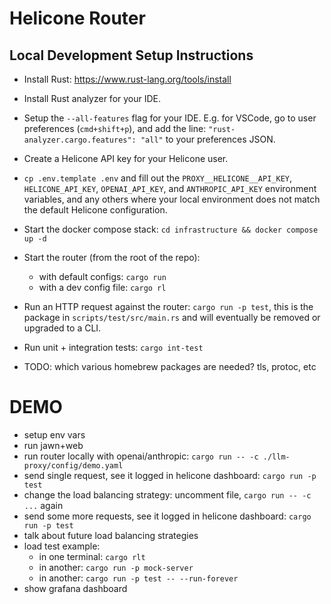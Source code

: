 # Helicone Router

## Local Development Setup Instructions

- Install Rust: https://www.rust-lang.org/tools/install
- Install Rust analyzer for your IDE.
- Setup the `--all-features` flag for your IDE. E.g. for VSCode,
  go to user preferences (`cmd+shift+p`), and add the line:
  `"rust-analyzer.cargo.features": "all"` to your preferences JSON.
- Create a Helicone API key for your Helicone user.
- `cp .env.template .env` and fill out the `PROXY__HELICONE__API_KEY`,
  `HELICONE_API_KEY`, `OPENAI_API_KEY`, and `ANTHROPIC_API_KEY` environment
  variables, and any others where your local environment does not match the
  default Helicone configuration.
- Start the docker compose stack: `cd infrastructure && docker compose up -d`
- Start the router (from the root of the repo):
  - with default configs: `cargo run`
  - with a dev config file: `cargo rl`
- Run an HTTP request against the router: `cargo run -p test`, this is the
  package in `scripts/test/src/main.rs` and will eventually be removed or upgraded
  to a CLI.
- Run unit + integration tests: `cargo int-test`

- TODO: which various homebrew packages are needed? tls, protoc, etc

# DEMO
- setup env vars
- run jawn+web
- run router locally with openai/anthropic: `cargo run -- -c ./llm-proxy/config/demo.yaml`
- send single request, see it logged in helicone dashboard: `cargo run -p test`
- change the load balancing strategy: uncomment file, `cargo run -- -c ...` again
- send some more requests, see it logged in helicone dashboard: `cargo run -p test`
- talk about future load balancing strategies
- load test example:
  - in one terminal: `cargo rlt`
  - in another: `cargo run -p mock-server`
  - in another: `cargo run -p test -- --run-forever`
- show grafana dashboard